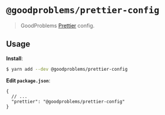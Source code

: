 # `@goodproblems/prettier-config`

> GoodProblems [Prettier](https://prettier.io) config.

## Usage

**Install**:

```bash
$ yarn add --dev @goodproblems/prettier-config
```

**Edit `package.json`**:

```jsonc
{
  // ...
  "prettier": "@goodproblems/prettier-config"
}
```
